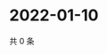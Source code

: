 # 2022-01-10

共 0 条

<!-- BEGIN WEIBO -->
<!-- 最后更新时间 Mon Jan 10 2022 10:38:24 GMT+0800 (China Standard Time) -->

<!-- END WEIBO -->
